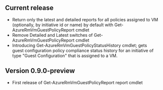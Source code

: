 <!--
    Please leave this section at the top of the change log.

    Changes for the current release should go under the section titled "Current Release", and should adhere to the following format:

    ## Current Release
    * Overview of change #1
        - Additional information about change #1
    * Overview of change #2
        - Additional information about change #2
        - Additional information about change #2
    * Overview of change #3
    * Overview of change #4
        - Additional information about change #4

    ## YYYY.MM.DD - Version X.Y.Z (Previous Release)
    * Overview of change #1
        - Additional information about change #1
-->
## Current release 
 - Return only the latest and detailed reports for all policies assigned to VM (optionally, by initiative id or name) by default with Get-AzureRmVmGuestPolicyReport cmdlet
 - Remove Detailed and Latest switches of Get-AzureRmVmGuestPolicyReport cmdlet
 - Introducing Get-AzureRmVmGuestPolicyStatusHistory cmdlet; gets guest configuration policy compliance status history for an initiative of type "Guest Configuration" that is assigned to a VM.

## Version 0.9.0-preview
 - First release of Get-AzureRmVmGuestPolicyReport report cmdlet